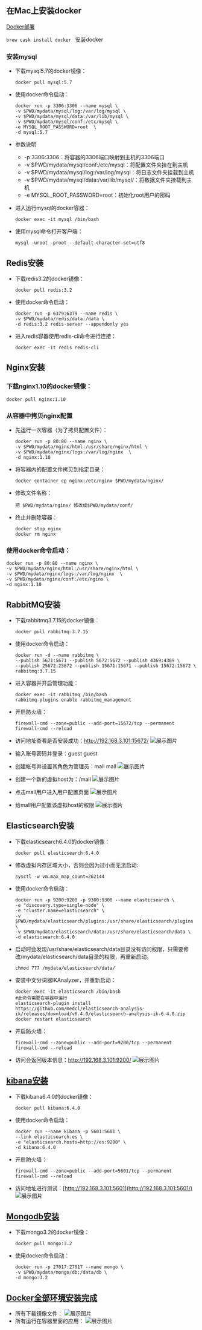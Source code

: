 ## 在Mac上安装docker

[Docker部署](https://macrozheng.github.io/mall-learning/#/deploy/mall_deploy_docker)



`brew cask install docker `  安装docker

### 安装mysql

- 下载mysql5.7的docker镜像：

  ```shell
  docker pull mysql:5.7
  ```

- 使用docker命令启动：

  ```shell
  docker run -p 3306:3306 --name mysql \
  -v $PWD/mydata/mysql/log:/var/log/mysql \
  -v $PWD/mydata/mysql/data:/var/lib/mysql \
  -v $PWD/mydata/mysql/conf:/etc/mysql \
  -e MYSQL_ROOT_PASSWORD=root  \
  -d mysql:5.7
  ```

- 参数说明

  - -p 3306:3306：将容器的3306端口映射到主机的3306端口
  - -v $PWD/mydata/mysql/conf:/etc/mysql：将配置文件夹挂在到主机
  - -v $PWD/mydata/mysql/log:/var/log/mysql：将日志文件夹挂载到主机
  - -v $PWD/mydata/mysql/data:/var/lib/mysql/：将数据文件夹挂载到主机
  - -e MYSQL_ROOT_PASSWORD=root：初始化root用户的密码

- 进入运行mysql的docker容器：

  ```shell
  docker exec -it mysql /bin/bash
  ```

- 使用mysql命令打开客户端：

  ```shell
  mysql -uroot -proot --default-character-set=utf8
  ```





## Redis安装

- 下载redis3.2的docker镜像：

  ```shell
  docker pull redis:3.2
  ```

- 使用docker命令启动：

  ```shell
  docker run -p 6379:6379 --name redis \
  -v $PWD/mydata/redis/data:/data \
  -d redis:3.2 redis-server --appendonly yes
  ```

- 进入redis容器使用redis-cli命令进行连接：

  ```shell
  docker exec -it redis redis-cli
  ```



## Nginx安装

### 下载nginx1.10的docker镜像：

```shell
docker pull nginx:1.10
```

### 从容器中拷贝nginx配置

- 先运行一次容器（为了拷贝配置文件）：

  ```shell
  docker run -p 80:80 --name nginx \
  -v $PWD/mydata/nginx/html:/usr/share/nginx/html \
  -v $PWD/mydata/nginx/logs:/var/log/nginx  \
  -d nginx:1.10
  ```

- 将容器内的配置文件拷贝到指定目录：

  ```shell
  docker container cp nginx:/etc/nginx $PWD/mydata/nginx/
  ```

- 修改文件名称：

  ```shell
  把 $PWD/mydata/nginx/ 修改成$PWD/mydata/conf/
  ```

- 终止并删除容器：

  ```shell
  docker stop nginx
  docker rm nginx
  ```

### 使用docker命令启动：

```shell
docker run -p 80:80 --name nginx \
-v $PWD/mydata/nginx/html:/usr/share/nginx/html \
-v $PWD/mydata/nginx/logs:/var/log/nginx  \
-v $PWD/mydata/nginx/conf:/etc/nginx \
-d nginx:1.10
```

## RabbitMQ安装

- 下载rabbitmq3.7.15的docker镜像：

  ```shell
  docker pull rabbitmq:3.7.15
  ```

- 使用docker命令启动：

  ```shell
  docker run -d --name rabbitmq \
  --publish 5671:5671 --publish 5672:5672 --publish 4369:4369 \
  --publish 25672:25672 --publish 15671:15671 --publish 15672:15672 \
  rabbitmq:3.7.15
  ```

- 进入容器并开启管理功能：

  ```shell
  docker exec -it rabbitmq /bin/bash
  rabbitmq-plugins enable rabbitmq_management
  ```

  

- 开启防火墙：

  ```shell
  firewall-cmd --zone=public --add-port=15672/tcp --permanent
  firewall-cmd --reload
  ```

- 访问地址查看是否安装成功：http://192.168.3.101:15672/ ![展示图片](https://macrozheng.github.io/mall-learning/images/refer_screen_76.png)

- 输入账号密码并登录：guest guest

- 创建帐号并设置其角色为管理员：mall mall ![展示图片](https://macrozheng.github.io/mall-learning/images/refer_screen_77.png)

- 创建一个新的虚拟host为：/mall ![展示图片](https://macrozheng.github.io/mall-learning/images/refer_screen_78.png)

- 点击mall用户进入用户配置页面 ![展示图片](https://macrozheng.github.io/mall-learning/images/refer_screen_79.png)

- 给mall用户配置该虚拟host的权限 ![展示图片](https://macrozheng.github.io/mall-learning/images/refer_screen_80.png)

## Elasticsearch安装

- 下载elasticsearch6.4.0的docker镜像：

  ```shell
  docker pull elasticsearch:6.4.0
  ```

- 修改虚拟内存区域大小，否则会因为过小而无法启动:

  ```shell
  sysctl -w vm.max_map_count=262144
  ```

- 使用docker命令启动：

  ```shell
  docker run -p 9200:9200 -p 9300:9300 --name elasticsearch \
  -e "discovery.type=single-node" \
  -e "cluster.name=elasticsearch" \
  -v $PWD/mydata/elasticsearch/plugins:/usr/share/elasticsearch/plugins \
  -v $PWD/mydata/elasticsearch/data:/usr/share/elasticsearch/data \
  -d elasticsearch:6.4.0
  ```

- 启动时会发现/usr/share/elasticsearch/data目录没有访问权限，只需要修改/mydata/elasticsearch/data目录的权限，再重新启动。

  ```shell
  chmod 777 /mydata/elasticsearch/data/
  ```

- 安装中文分词器IKAnalyzer，并重新启动：

  ```shell
  docker exec -it elasticsearch /bin/bash
  #此命令需要在容器中运行
  elasticsearch-plugin install https://github.com/medcl/elasticsearch-analysis-ik/releases/download/v6.4.0/elasticsearch-analysis-ik-6.4.0.zip
  docker restart elasticsearch
  ```

- 开启防火墙：

  ```shell
  firewall-cmd --zone=public --add-port=9200/tcp --permanent
  firewall-cmd --reload
  ```

- 访问会返回版本信息：http://192.168.3.101:9200/ ![展示图片](https://macrozheng.github.io/mall-learning/images/refer_screen_81.png)

## [kibana安装](https://macrozheng.github.io/mall-learning/#/deploy/mall_deploy_docker?id=kibana安装)

- 下载kibana6.4.0的docker镜像：

  ```shell
  docker pull kibana:6.4.0
  ```

- 使用docker命令启动：

  ```shell
  docker run --name kibana -p 5601:5601 \
  --link elasticsearch:es \
  -e "elasticsearch.hosts=http://es:9200" \
  -d kibana:6.4.0
  ```

- 开启防火墙：

  ```shell
  firewall-cmd --zone=public --add-port=5601/tcp --permanent
  firewall-cmd --reload
  ```

- 访问地址进行测试：[http://192.168.3.101:5601](http://192.168.3.101:5601/) ![展示图片](https://macrozheng.github.io/mall-learning/images/refer_screen_90.png)

## [Mongodb安装](https://macrozheng.github.io/mall-learning/#/deploy/mall_deploy_docker?id=mongodb安装)

- 下载mongo3.2的docker镜像：

  ```shell
  docker pull mongo:3.2
  ```

- 使用docker命令启动：

  ```shell
  docker run -p 27017:27017 --name mongo \
  -v $PWD/mydata/mongo/db:/data/db \
  -d mongo:3.2
  ```

## [Docker全部环境安装完成](https://macrozheng.github.io/mall-learning/#/deploy/mall_deploy_docker?id=docker全部环境安装完成)

- 所有下载镜像文件： ![展示图片](https://macrozheng.github.io/mall-learning/images/refer_screen_82.png)
- 所有运行在容器里面的应用： ![展示图片](https://macrozheng.github.io/mall-learning/images/refer_screen_83.png)